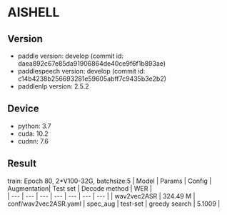 # AISHELL

## Version

* paddle version: develop (commit id: daea892c67e85da91906864de40ce9f6f1b893ae)
* paddlespeech version: develop (commit id: c14b4238b256693281e59605abff7c9435b3e2b2)
* paddlenlp version: 2.5.2 

## Device
* python: 3.7
* cuda: 10.2
* cudnn: 7.6

## Result
train: Epoch 80, 2*V100-32G, batchsize:5
| Model | Params | Config | Augmentation| Test set | Decode method | WER |  
| --- | --- | --- | --- | --- | --- | --- |
| wav2vec2ASR | 324.49 M | conf/wav2vec2ASR.yaml | spec_aug | test-set | greedy search | 5.1009 |  
